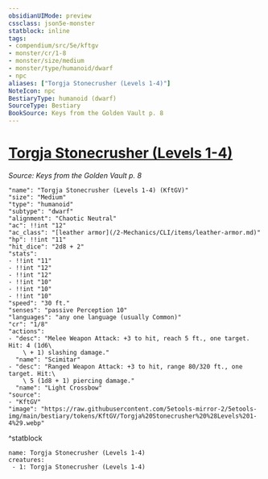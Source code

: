 ```yaml
---
obsidianUIMode: preview
cssclass: json5e-monster
statblock: inline
tags:
- compendium/src/5e/kftgv
- monster/cr/1-8
- monster/size/medium
- monster/type/humanoid/dwarf
- npc
aliases: ["Torgja Stonecrusher (Levels 1-4)"]
NoteIcon: npc
BestiaryType: humanoid (dwarf)
SourceType: Bestiary
BookSource: Keys from the Golden Vault p. 8
---
```

# [Torgja Stonecrusher (Levels 1-4)](2-Mechanics/CLI/bestiary/npc/torgja-stonecrusher-levels-1-4-kftgv.md)
*Source: Keys from the Golden Vault p. 8*  

```statblock
"name": "Torgja Stonecrusher (Levels 1-4) (KftGV)"
"size": "Medium"
"type": "humanoid"
"subtype": "dwarf"
"alignment": "Chaotic Neutral"
"ac": !!int "12"
"ac_class": "[leather armor](/2-Mechanics/CLI/items/leather-armor.md)"
"hp": !!int "11"
"hit_dice": "2d8 + 2"
"stats":
- !!int "11"
- !!int "12"
- !!int "12"
- !!int "10"
- !!int "10"
- !!int "10"
"speed": "30 ft."
"senses": "passive Perception 10"
"languages": "any one language (usually Common)"
"cr": "1/8"
"actions":
- "desc": "Melee Weapon Attack: +3 to hit, reach 5 ft., one target. Hit: 4 (1d6\
    \ + 1) slashing damage."
  "name": "Scimitar"
- "desc": "Ranged Weapon Attack: +3 to hit, range 80/320 ft., one target. Hit:\
    \ 5 (1d8 + 1) piercing damage."
  "name": "Light Crossbow"
"source":
- "KftGV"
"image": "https://raw.githubusercontent.com/5etools-mirror-2/5etools-img/main/bestiary/tokens/KftGV/Torgja%20Stonecrusher%20%28Levels%201-4%29.webp"
```
^statblock

```encounter-table
name: Torgja Stonecrusher (Levels 1-4)
creatures:
 - 1: Torgja Stonecrusher (Levels 1-4)
```